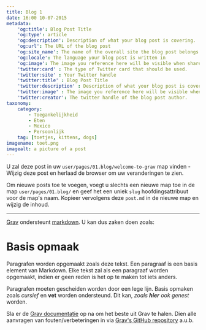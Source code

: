 ```yaml
---
title: Blog 1
date: 16:00 10-07-2015
metadata:
    'og:title': Blog Post Title
    'og:type': article
    'og:description': Description of what your blog post is covering.  This will be visible when people share your post on social media.
    'og:url': The URL of the blog post
    'og:site_name': The name of the overall site the blog post belongs to. 
    'og:locale': The language your blog post is written in
    'og:image': The image you reference here will be visible when shared on social media. 
    'twitter:card' : The type of Twitter card that should be used. 
    'twitter:site' : Your Twitter handle
    'twitter:title' : Blog Post Title
    'twitter:description' : Description of what your blog post is covering.  This will be visible when people share your post on social media.
    'twitter:image' : The image you reference here will be visible when shared on social media. 
    'twitter:creator': The twitter handle of the blog post author. 
taxonomy:
    category:
        - Toegankelijkheid 
        - Eten
        - Mexico
        - Persoonlijk
    tag: [toetjes, kittens, dogs]
imagename: toet.png
imagealt: a picture of a post
---
```


U zal deze post in uw `user/pages/01.blog/welcome-to-grav` map vinden - Wijzig deze post en herlaad de browser om uw veranderingen te zien.

Om nieuwe posts toe te voegen, voegt u slechts een nieuwe map toe in de map `user/pages/01.blog/` en geef het een uniek `slug` hoofdingsattribuut voor de map's naam. Kopieer vervolgens deze `post.md` in de nieuwe map en wijzig de inhoud.

---

[Grav][grav] ondersteunt [markdown](https://en.wikipedia.org/wiki/Markdown). U kan dus zaken doen zoals:

# Basis opmaak

Paragrafen worden opgemaakt zoals deze tekst. Een paragraaf is een basis element van Markdown. Elke tekst zal als een paragraaf worden opgemaakt, indien er geen reden is het op te maken tot iets anders.

Paragrafen moeten gescheiden worden door een lege lijn. Basis opmaken zoals *cursief* en **vet** worden ondersteund. Dit kan, *zoals **hier** ook genest* worden.

Sla er de [Grav documentatie][grav-docs] op na om het beste uit Grav te halen. Dien alle aanvragen van fouten/verbeteringen in via [Grav's GitHub repository][grav-gh] a.u.b.

[grav]: http://getgrav.org
[grav-docs]: http://learn.getgrav.org
[grav-gh]: https://github.com/getgrav/grav

